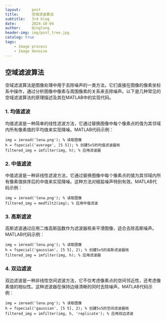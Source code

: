 ```yaml
---
layout:     post
title:      空域滤波算法
subtitle:   3rd blog
date:       2024-10-04
author:     Qinglong
header-img: img/post_tree.jpg
catalog: true
tags:
    - Image process
    - Image denoise
---
```

## 空域滤波算法

空域滤波算法是图像处理中用于去除噪声的一类方法，它们直接在图像的像素坐标系中操作，通过分析图像中像素与周围像素的关系来去除噪声。以下是几种常见的空域滤波算法的原理描述及其在MATLAB中的实现代码。

### 1. 均值滤波

均值滤波是一种简单的线性滤波方法，它通过替换图像中每个像素点的值为其邻域内所有像素值的平均值来实现降噪。MATLAB代码示例：
```
img = imread('lena.png'); % 读取图像
h = fspecial('average', [5 5]); % 创建5x5的均值滤波器核
filtered_img = imfilter(img, h); % 应用滤波器
```
### 2. 中值滤波

中值滤波是一种非线性滤波方法，它通过替换图像中每个像素点的值为其邻域内所有像素值排序后的中值来实现降噪。这种方法对椒盐噪声特别有效。MATLAB代码示例：
```
img = imread('lena.png'); % 读取图像
filtered_img = medfilt2(img); % 应用中值滤波
```

### 3. 高斯滤波

高斯滤波通过应用二维高斯函数作为滤波器核来平滑图像，适合去除高斯噪声。MATLAB代码示例：
```
img = imread('lena.png'); % 读取图像
h = fspecial('gaussian', [5 5], 2); % 创建5x5的高斯滤波器核
filtered_img = imfilter(img, h); % 应用滤波器
```
   
### 4. 双边滤波
双边滤波是一种非线性空间滤波方法，它不仅考虑像素点的空间邻近性，还考虑像素值的相似性。这种滤波器在保持边缘清晰的同时去除噪声。MATLAB代码示例：
```
img = imread('lena.png'); % 读取图像
h = fspecial('gaussian', [5 5], 2); % 创建5x5的空间滤波器核
filtered_img = imfilter(img, h, 'replicate'); % 应用双边滤波
```
